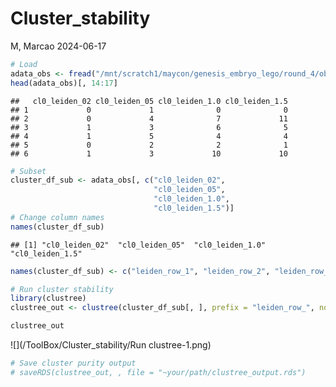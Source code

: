 Cluster_stability
================
M, Marcao
2024-06-17

``` r
# Load
adata_obs <- fread("/mnt/scratch1/maycon/genesis_embryo_lego/round_4/objects/cluster0_subclustering_multiple_res.csv", header = TRUE) %>% as.data.frame()
head(adata_obs)[, 14:17]
```

    ##   cl0_leiden_02 cl0_leiden_05 cl0_leiden_1.0 cl0_leiden_1.5
    ## 1             0             1              0              0
    ## 2             0             4              7             11
    ## 3             1             3              6              5
    ## 4             1             5              4              4
    ## 5             0             2              2              1
    ## 6             1             3             10             10

``` r
# Subset
cluster_df_sub <- adata_obs[, c("cl0_leiden_02",
                                "cl0_leiden_05",
                                "cl0_leiden_1.0",
                                "cl0_leiden_1.5")]
# Change column names
names(cluster_df_sub)
```

    ## [1] "cl0_leiden_02"  "cl0_leiden_05"  "cl0_leiden_1.0" "cl0_leiden_1.5"

``` r
names(cluster_df_sub) <- c("leiden_row_1", "leiden_row_2", "leiden_row_3", "leiden_row_4") # same order as in names(cluster_df_sub)
```

``` r
# Run cluster stability 
library(clustree)
clustree_out <- clustree(cluster_df_sub[, ], prefix = "leiden_row_", node_colour = "sc3_stability")

clustree_out
```

![](/ToolBox/Cluster_stability/Run clustree-1.png)<!-- -->

``` r
# Save cluster purity output 
# saveRDS(clustree_out, , file = "~your/path/clustree_output.rds")
```
